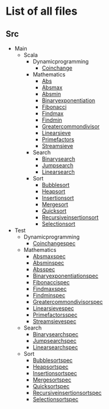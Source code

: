 # List of all files

## Src
  * Main
    * Scala
      * Dynamicprogramming
        * [Coinchange](https://github.com/TheAlgorithms/Scala/blob/master/src/main/scala/DynamicProgramming/CoinChange.scala)
      * Mathematics
        * [Abs](https://github.com/TheAlgorithms/Scala/blob/master/src/main/scala/Mathematics/Abs.scala)
        * [Absmax](https://github.com/TheAlgorithms/Scala/blob/master/src/main/scala/Mathematics/AbsMax.scala)
        * [Absmin](https://github.com/TheAlgorithms/Scala/blob/master/src/main/scala/Mathematics/AbsMin.scala)
        * [Binaryexponentiation](https://github.com/TheAlgorithms/Scala/blob/master/src/main/scala/Mathematics/BinaryExponentiation.scala)
        * [Fibonacci](https://github.com/TheAlgorithms/Scala/blob/master/src/main/scala/Mathematics/Fibonacci.scala)
        * [Findmax](https://github.com/TheAlgorithms/Scala/blob/master/src/main/scala/Mathematics/FindMax.scala)
        * [Findmin](https://github.com/TheAlgorithms/Scala/blob/master/src/main/scala/Mathematics/FindMin.scala)
        * [Greatercommondivisor](https://github.com/TheAlgorithms/Scala/blob/master/src/main/scala/Mathematics/GreaterCommonDivisor.scala)
        * [Linearsieve](https://github.com/TheAlgorithms/Scala/blob/master/src/main/scala/Mathematics/LinearSieve.scala)
        * [Primefactors](https://github.com/TheAlgorithms/Scala/blob/master/src/main/scala/Mathematics/PrimeFactors.scala)
        * [Streamsieve](https://github.com/TheAlgorithms/Scala/blob/master/src/main/scala/Mathematics/StreamSieve.scala)
      * Search
        * [Binarysearch](https://github.com/TheAlgorithms/Scala/blob/master/src/main/scala/Search/BinarySearch.scala)
        * [Jumpsearch](https://github.com/TheAlgorithms/Scala/blob/master/src/main/scala/Search/JumpSearch.scala)
        * [Linearsearch](https://github.com/TheAlgorithms/Scala/blob/master/src/main/scala/Search/LinearSearch.scala)
      * Sort
        * [Bubblesort](https://github.com/TheAlgorithms/Scala/blob/master/src/main/scala/Sort/BubbleSort.scala)
        * [Heapsort](https://github.com/TheAlgorithms/Scala/blob/master/src/main/scala/Sort/HeapSort.scala)
        * [Insertionsort](https://github.com/TheAlgorithms/Scala/blob/master/src/main/scala/Sort/InsertionSort.scala)
        * [Mergesort](https://github.com/TheAlgorithms/Scala/blob/master/src/main/scala/Sort/MergeSort.scala)
        * [Quicksort](https://github.com/TheAlgorithms/Scala/blob/master/src/main/scala/Sort/QuickSort.scala)
        * [Recursiveinsertionsort](https://github.com/TheAlgorithms/Scala/blob/master/src/main/scala/Sort/RecursiveInsertionSort.scala)
        * [Selectionsort](https://github.com/TheAlgorithms/Scala/blob/master/src/main/scala/Sort/SelectionSort.scala)
  * Test
      * Dynamicprogramming
        * [Coinchangespec](https://github.com/TheAlgorithms/Scala/blob/master/src/test/scala/DynamicProgramming/CoinChangeSpec.scala)
      * Mathematics
        * [Absmaxspec](https://github.com/TheAlgorithms/Scala/blob/master/src/test/scala/Mathematics/AbsMaxSpec.scala)
        * [Absminspec](https://github.com/TheAlgorithms/Scala/blob/master/src/test/scala/Mathematics/AbsMinSpec.scala)
        * [Absspec](https://github.com/TheAlgorithms/Scala/blob/master/src/test/scala/Mathematics/AbsSpec.scala)
        * [Binaryexponentiationspec](https://github.com/TheAlgorithms/Scala/blob/master/src/test/scala/Mathematics/BinaryExponentiationSpec.scala)
        * [Fibonaccispec](https://github.com/TheAlgorithms/Scala/blob/master/src/test/scala/Mathematics/FibonacciSpec.scala)
        * [Findmaxspec](https://github.com/TheAlgorithms/Scala/blob/master/src/test/scala/Mathematics/FindMaxSpec.scala)
        * [Findminspec](https://github.com/TheAlgorithms/Scala/blob/master/src/test/scala/Mathematics/FindMinSpec.scala)
        * [Greatercommondivisorspec](https://github.com/TheAlgorithms/Scala/blob/master/src/test/scala/Mathematics/GreaterCommonDivisorSpec.scala)
        * [Linearsievespec](https://github.com/TheAlgorithms/Scala/blob/master/src/test/scala/Mathematics/LinearSieveSpec.scala)
        * [Primefactorsspec](https://github.com/TheAlgorithms/Scala/blob/master/src/test/scala/Mathematics/PrimeFactorsSpec.scala)
        * [Streamsievespec](https://github.com/TheAlgorithms/Scala/blob/master/src/test/scala/Mathematics/StreamSieveSpec.scala)
      * Search
        * [Binarysearchspec](https://github.com/TheAlgorithms/Scala/blob/master/src/test/scala/Search/BinarySearchSpec.scala)
        * [Jumpsearchspec](https://github.com/TheAlgorithms/Scala/blob/master/src/test/scala/Search/JumpSearchSpec.scala)
        * [Linearsearchspec](https://github.com/TheAlgorithms/Scala/blob/master/src/test/scala/Search/LinearSearchSpec.scala)
      * Sort
        * [Bubblesortspec](https://github.com/TheAlgorithms/Scala/blob/master/src/test/scala/Sort/BubbleSortSpec.scala)
        * [Heapsortspec](https://github.com/TheAlgorithms/Scala/blob/master/src/test/scala/Sort/HeapSortSpec.scala)
        * [Insertionsortspec](https://github.com/TheAlgorithms/Scala/blob/master/src/test/scala/Sort/InsertionSortSpec.scala)
        * [Mergesortspec](https://github.com/TheAlgorithms/Scala/blob/master/src/test/scala/Sort/MergeSortSpec.scala)
        * [Quicksortspec](https://github.com/TheAlgorithms/Scala/blob/master/src/test/scala/Sort/QuickSortSpec.scala)
        * [Recursiveinsertionsortspec](https://github.com/TheAlgorithms/Scala/blob/master/src/test/scala/Sort/RecursiveInsertionSortSpec.scala)
        * [Selectionsortspec](https://github.com/TheAlgorithms/Scala/blob/master/src/test/scala/Sort/SelectionSortSpec.scala)
